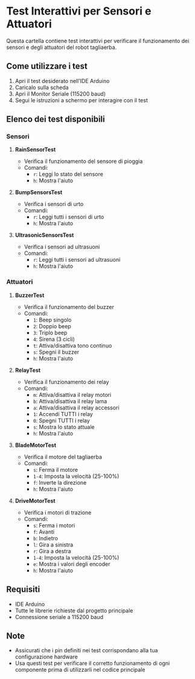 # Test Interattivi per Sensori e Attuatori

Questa cartella contiene test interattivi per verificare il funzionamento dei sensori e degli attuatori del robot tagliaerba.

## Come utilizzare i test

1. Apri il test desiderato nell'IDE Arduino
2. Caricalo sulla scheda
3. Apri il Monitor Seriale (115200 baud)
4. Segui le istruzioni a schermo per interagire con il test

## Elenco dei test disponibili

### Sensori

1. **RainSensorTest**
   - Verifica il funzionamento del sensore di pioggia
   - Comandi:
     - `r`: Leggi lo stato del sensore
     - `h`: Mostra l'aiuto

2. **BumpSensorsTest**
   - Verifica i sensori di urto
   - Comandi:
     - `r`: Leggi tutti i sensori di urto
     - `h`: Mostra l'aiuto

3. **UltrasonicSensorsTest**
   - Verifica i sensori ad ultrasuoni
   - Comandi:
     - `r`: Leggi tutti i sensori ad ultrasuoni
     - `h`: Mostra l'aiuto

### Attuatori

1. **BuzzerTest**
   - Verifica il funzionamento del buzzer
   - Comandi:
     - `1`: Beep singolo
     - `2`: Doppio beep
     - `3`: Triplo beep
     - `4`: Sirena (3 cicli)
     - `t`: Attiva/disattiva tono continuo
     - `s`: Spegni il buzzer
     - `h`: Mostra l'aiuto

2. **RelayTest**
   - Verifica il funzionamento dei relay
   - Comandi:
     - `m`: Attiva/disattiva il relay motori
     - `b`: Attiva/disattiva il relay lama
     - `a`: Attiva/disattiva il relay accessori
     - `1`: Accendi TUTTI i relay
     - `0`: Spegni TUTTI i relay
     - `s`: Mostra lo stato attuale
     - `h`: Mostra l'aiuto

3. **BladeMotorTest**
   - Verifica il motore del tagliaerba
   - Comandi:
     - `s`: Ferma il motore
     - `1-4`: Imposta la velocità (25-100%)
     - `f`: Inverte la direzione
     - `h`: Mostra l'aiuto

4. **DriveMotorTest**
   - Verifica i motori di trazione
   - Comandi:
     - `s`: Ferma i motori
     - `f`: Avanti
     - `b`: Indietro
     - `l`: Gira a sinistra
     - `r`: Gira a destra
     - `1-4`: Imposta la velocità (25-100%)
     - `e`: Mostra i valori degli encoder
     - `h`: Mostra l'aiuto

## Requisiti

- IDE Arduino
- Tutte le librerie richieste dal progetto principale
- Connessione seriale a 115200 baud

## Note

- Assicurati che i pin definiti nei test corrispondano alla tua configurazione hardware
- Usa questi test per verificare il corretto funzionamento di ogni componente prima di utilizzarli nel codice principale
